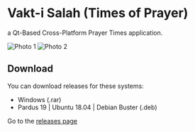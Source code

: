# Vakt-i Salah (Times of Prayer)
a Qt-Based Cross-Platform Prayer Times application.

![Photo 1](https://github.com/eminfedar/vaktisalah/raw/master/foto/1.1_1.png)
![Photo 2](https://github.com/eminfedar/vaktisalah/raw/master/foto/1.1_2.png)

## Download
You can download releases for these systems:
- Windows (.rar)
- Pardus 19 | Ubuntu 18.04 | Debian Buster (.deb)

Go to the [releases page](https://github.com/eminfedar/vaktisalah/releases)
